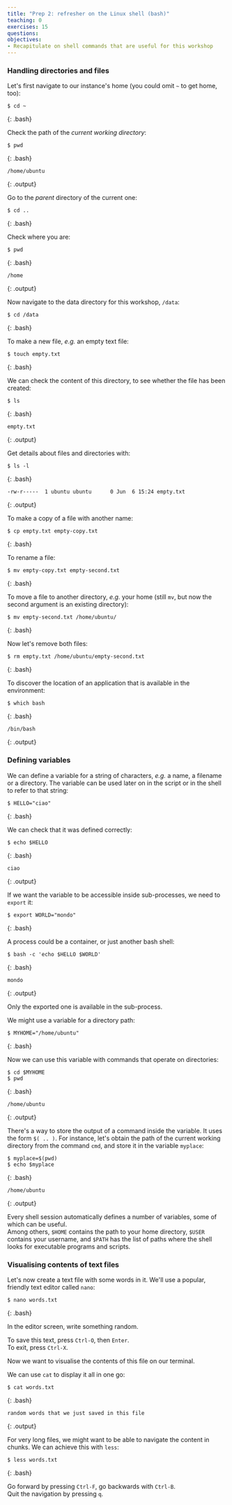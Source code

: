 ```yaml
---
title: "Prep 2: refresher on the Linux shell (bash)"
teaching: 0
exercises: 15
questions:
objectives:
- Recapitulate on shell commands that are useful for this workshop
---
```



### Handling directories and files

Let's first navigate to our instance's home (you could omit `~` to get home, too):
```
$ cd ~
```
{: .bash}

Check the path of the *current working directory*:
```
$ pwd
```
{: .bash}
```
/home/ubuntu
```
{: .output}

Go to the *parent* directory of the current one:
```
$ cd ..
```
{: .bash}

Check where you are:
```
$ pwd
```
{: .bash}
```
/home
```
{: .output}

Now navigate to the data directory for this workshop, `/data`:
```
$ cd /data
```
{: .bash}

To make a new file, *e.g.* an empty text file:
```
$ touch empty.txt
```
{: .bash}

We can check the content of this directory, to see whether the file has been created:
```
$ ls
```
{: .bash}
```
empty.txt
```
{: .output}

Get details about files and directories with:
```
$ ls -l
```
{: .bash}
```
-rw-r-----  1 ubuntu ubuntu      0 Jun  6 15:24 empty.txt
```
{: .output}

To make a copy of a file with another name:
```
$ cp empty.txt empty-copy.txt 
```
{: .bash}

To rename a file:
```
$ mv empty-copy.txt empty-second.txt
```
{: .bash}

To move a file to another directory, *e.g.* your home (still `mv`, but now the second argument is an existing directory):

```
$ mv empty-second.txt /home/ubuntu/
```
{: .bash}

Now let's remove both files:
```
$ rm empty.txt /home/ubuntu/empty-second.txt
```
{: .bash}

To discover the location of an application that is available in the environment:
```
$ which bash
```
{: .bash}
```
/bin/bash
```
{: .output}


### Defining variables

We can define a variable for a string of characters, *e.g.* a name, a filename or a directory.  The variable can be used later on in the script or in the shell to refer to that string:
```
$ HELLO="ciao"
```
{: .bash}

We can check that it was defined correctly:
```
$ echo $HELLO
```
{: .bash}
```
ciao
```
{: .output}

If we want the variable to be accessible inside sub-processes, we need to `export` it:
```
$ export WORLD="mondo"
```
{: .bash}

A process could be a container, or just another bash shell:
```
$ bash -c 'echo $HELLO $WORLD'
```
{: .bash}
```
mondo
```
{: .output}

Only the exported one is available in the sub-process.

We might use a variable for a directory path:
```
$ MYHOME="/home/ubuntu"
```
{: .bash}

Now we can use this variable with commands that operate on directories:
```
$ cd $MYHOME
$ pwd
```
{: .bash}
```
/home/ubuntu
```
{: .output}

There's a way to store the output of a command inside the variable.  It uses the form `$( .. )`.  For instance, let's obtain the path of the current working directory from the command `cmd`, and store it in the variable `myplace`:

```
$ myplace=$(pwd)
$ echo $myplace
```
{: .bash}

```
/home/ubuntu
```
{: .output}

Every shell session automatically defines a number of variables, some of which can be useful.  
Among others, `$HOME` contains the path to your home directory, `$USER` contains your username, and `$PATH` has the list of paths where the shell looks for executable programs and scripts.


### Visualising contents of text files

Let's now create a text file with some words in it.  We'll use a popular, friendly text editor called `nano`:
```
$ nano words.txt
```
{: .bash}

In the editor screen, write something random.

To save this text, press `Ctrl-O`, then `Enter`.  
To exit, press `Ctrl-X`.

Now we want to visualise the contents of this file on our terminal.

We can use `cat` to display it all in one go:
```
$ cat words.txt
```
{: .bash}
```
random words that we just saved in this file
```
{: .output}

For very long files, we might want to be able to navigate the content in chunks.  We can achieve this with `less`:
```
$ less words.txt
```
{: .bash}

Go forward by pressing `Ctrl-F`, go backwards with `Ctrl-B`.  
Quit the navigation by pressing `q`.

